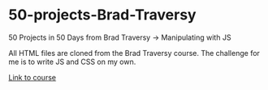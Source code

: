 # 50-projects-Brad-Traversy
50 Projects in 50 Days from Brad Traversy -> Manipulating with JS

All HTML files are cloned from the Brad Traversy course.
The challenge for me is to write JS and CSS on my own.

[Link to course](https://50projects50days.com/)